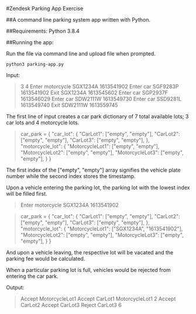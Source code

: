 #Zendesk Parking App Exercise

##A command line parking system app written with Python.

##Requirements:
Python 3.8.4

##Running the app:

Run the file via command line and upload file when prompted.

```
python3 parking-app.py
```

Input:
>3 4 
>Enter motorcycle SGX1234A 1613541902 
>Enter car SGF9283P 1613541902 
>Exit SGX1234A 1613545602 
>Enter car SGP2937F 1613546029 
>Enter car SDW2111W 1613549730 
>Enter car SSD9281L 1613549740 
>Exit SDW2111W 1613559745  

The first line of input creates a car park dictionary of 7 total available lots; 3 car lots and 4 motorcycle lots.

>car_park = {
>    "car_lot": {
>        "CarLot1": ["empty", "empty"],
>        "CarLot2": ["empty", "empty"],
>        "CarLot3": ["empty", "empty"],
>    },
>    "motorcycle_lot": {
>        "MotorcycleLot1": ["empty", "empty"],
>        "MotorcycleLot2": ["empty", "empty"],
>        "MotorcycleLot3": ["empty", "empty"],
>    }
>}

The first index of the ["empty", "empty"] array signifies the vehicle plate number while the second index stores the timestamp.

Upon a vehicle entering the parking lot, the parking lot with the lowest index will be filled first.

>Enter motorcycle SGX1234A 1613541902 

>car_park = {
>    "car_lot": {
>        "CarLot1": ["empty", "empty"],
>        "CarLot2": ["empty", "empty"],
>        "CarLot3": ["empty", "empty"],
>    },
>    "motorcycle_lot": {
>        "MotorcycleLot1": ["SGX1234A", "1613541902"],
>        "MotorcycleLot2": ["empty", "empty"],
>        "MotorcycleLot3": ["empty", "empty"],
>    }
>}

And upon a vehicle leaving, the respective lot will be vacated and the parking fee would be calculated.

When a particular parking lot is full, vehicles would be rejected from entering the car park. 

Output:
>Accept MotorcycleLot1
>Accept CarLot1
>MotorcycleLot1 2
>Accept CarLot2
>Accept CarLot3
>Reject
>CarLot3 6
